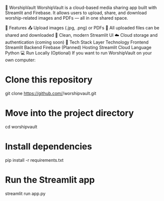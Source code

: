 🙏 WorshipVault
WorshipVault is a cloud-based media sharing app built with Streamlit and Firebase.
It allows users to upload, share, and download worship-related images and PDFs — all in one shared space.

🚀 Features
📤 Upload images (.jpg, .png) or PDFs
📁 All uploaded files can be shared and downloaded
🎨 Clean, modern Streamlit UI
☁️ Cloud storage and authentication (coming soon)
🧠 Tech Stack
Layer	Technology
Frontend	Streamlit
Backend	Firebase (Planned)
Hosting	Streamlit Cloud
Language	Python
💻 Run Locally (Optional)
If you want to run WorshipVault on your own computer:

# Clone this repository
git clone https://github.com/<your-username>/worshipvault.git

# Move into the project directory
cd worshipvault

# Install dependencies
pip install -r requirements.txt

# Run the Streamlit app
streamlit run app.py
